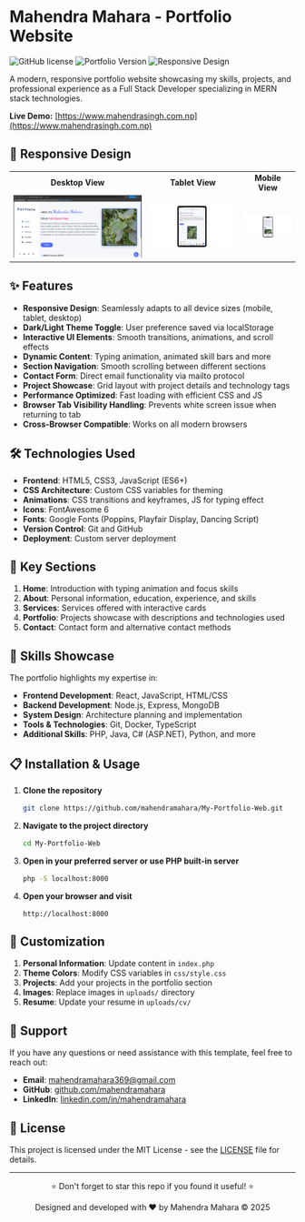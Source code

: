 # Mahendra Mahara - Portfolio Website

![GitHub license](https://img.shields.io/github/license/mahendramahara/My-Portfolio-Web)
![Portfolio Version](https://img.shields.io/badge/version-1.0.0-blue)
![Responsive Design](https://img.shields.io/badge/responsive-yes-green)

A modern, responsive portfolio website showcasing my skills, projects, and professional experience as a Full Stack Developer specializing in MERN stack technologies.

**Live Demo:** [https://www.mahendrasingh.com.np](https://www.mahendrasingh.com.np)

## 📱 Responsive Design

<div align="center">
  <table>
    <tr>
      <td align="center"><b>Desktop View</b></td>
      <td align="center"><b>Tablet View</b></td>
      <td align="center"><b>Mobile View</b></td>
    </tr>
    <tr>
      <td><img src="uploads/demo/desktop.png" alt="Desktop View" width="300px"/></td>
      <td><img src="uploads/demo/tablet.png" alt="Tablet View" width="200px"/></td>
      <td><img src="uploads/demo/mobile.png" alt="Mobile View" width="100px"/></td>
    </tr>
  </table>
</div>

## ✨ Features

- **Responsive Design**: Seamlessly adapts to all device sizes (mobile, tablet, desktop)
- **Dark/Light Theme Toggle**: User preference saved via localStorage
- **Interactive UI Elements**: Smooth transitions, animations, and scroll effects
- **Dynamic Content**: Typing animation, animated skill bars and more
- **Section Navigation**: Smooth scrolling between different sections
- **Contact Form**: Direct email functionality via mailto protocol
- **Project Showcase**: Grid layout with project details and technology tags
- **Performance Optimized**: Fast loading with efficient CSS and JS
- **Browser Tab Visibility Handling**: Prevents white screen issue when returning to tab
- **Cross-Browser Compatible**: Works on all modern browsers

## 🛠️ Technologies Used

- **Frontend**: HTML5, CSS3, JavaScript (ES6+)
- **CSS Architecture**: Custom CSS variables for theming
- **Animations**: CSS transitions and keyframes, JS for typing effect
- **Icons**: FontAwesome 6
- **Fonts**: Google Fonts (Poppins, Playfair Display, Dancing Script)
- **Version Control**: Git and GitHub
- **Deployment**: Custom server deployment

## 🚀 Key Sections

1. **Home**: Introduction with typing animation and focus skills
2. **About**: Personal information, education, experience, and skills
3. **Services**: Services offered with interactive cards
4. **Portfolio**: Projects showcase with descriptions and technologies used
5. **Contact**: Contact form and alternative contact methods

## 🧰 Skills Showcase

The portfolio highlights my expertise in:

- **Frontend Development**: React, JavaScript, HTML/CSS
- **Backend Development**: Node.js, Express, MongoDB
- **System Design**: Architecture planning and implementation
- **Tools & Technologies**: Git, Docker, TypeScript
- **Additional Skills**: PHP, Java, C# (ASP.NET), Python, and more

## 📋 Installation & Usage

1. **Clone the repository**
   ```bash
   git clone https://github.com/mahendramahara/My-Portfolio-Web.git
   ```

2. **Navigate to the project directory**
   ```bash
   cd My-Portfolio-Web
   ```

3. **Open in your preferred server or use PHP built-in server**
   ```bash
   php -S localhost:8000
   ```

4. **Open your browser and visit**
   ```
   http://localhost:8000
   ```

## 🔧 Customization

1. **Personal Information**: Update content in `index.php`
2. **Theme Colors**: Modify CSS variables in `css/style.css`
3. **Projects**: Add your projects in the portfolio section
4. **Images**: Replace images in `uploads/` directory
5. **Resume**: Update your resume in `uploads/cv/`

## 🤝 Support

If you have any questions or need assistance with this template, feel free to reach out:

- **Email**: [mahendramahara369@gmail.com](mailto:mahendramahara369@gmail.com)
- **GitHub**: [github.com/mahendramahara](https://github.com/mahendramahara)
- **LinkedIn**: [linkedin.com/in/mahendramahara](https://linkedin.com/in/mahendramahara)

## 📜 License

This project is licensed under the MIT License - see the [LICENSE](LICENSE) file for details.

---

<div align="center">
  <p>⭐ Don't forget to star this repo if you found it useful! ⭐</p>
  
  <p>Designed and developed with ❤️ by Mahendra Mahara © 2025</p>
</div>

